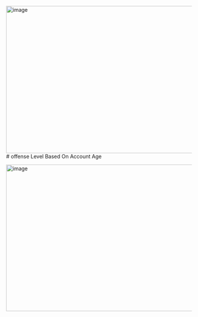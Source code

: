 <img width="600" height="400" alt="image" src="https://github.com/user-attachments/assets/485a1bbb-f78d-403a-be58-f2495fec81b6" /># offense Level Based On Account Age

<img width="595" height="398" alt="image" src="https://github.com/user-attachments/assets/7e471dbb-e90e-4629-90a0-1478ff1a238e" />


